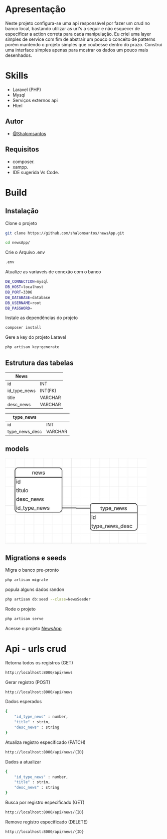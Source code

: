 # Apresentação
Neste projeto configura-se uma api responsável por fazer um crud no banco local, bastando utilizar as url's a seguir e não esquecer de especificar a action correta para cada manipulação. Eu criei uma layer simples de service com fim de abstrair um pouco o conceito de patterns porém mantendo o projeto simples que coubesse dentro do prazo. Construi uma interface simples apenas para mostrar os dados um pouco mais desenhados.

# Skills
- Laravel (PHP)
- Mysql
- Serviços externos api
- Html

## Autor
- [@Shalomsantos](https://github.com/shalomsantos)

## Requisitos
- composer.
- xampp.
- IDE sugerida Vs Code.

# Build
## Instalação
Clone o projeto
```sh
git clone https://github.com/shalomsantos/newsApp.git
```

```sh
cd newsApp/
```

Crie o Arquivo .env
```sh
.env 
```

Atualize as variaveis de conexão com o banco
```sh
DB_CONNECTION=mysql
DB_HOST=localhost
DB_PORT=3306
DB_DATABASE=database
DB_USERNAME=root
DB_PASSWORD=
```

Instale as dependências do projeto
```sh
composer install
```

Gere a key do projeto Laravel
```sh
php artisan key:generate
```

## Estrutura das tabelas
| News||
| - | - |
| id       | INT     |
| id_type_news | INT(FK) |
| title    | VARCHAR |
| desc_news | VARCHAR |

| type_news||
| - | - |
| id       | INT     |
| type_news_desc | VARCHAR |

## models
![App Screenshot](./public/models.jpg)

## Migrations e seeds
Migra o banco pre-pronto
```sh
php artisan migrate
```

popula alguns dados randon
```sh
php artisan db:seed --class=NewsSeeder
```
Rode o projeto
```sh
php artisan serve
```
Acesse o projeto
[NewsApp](http://localhost:8000)

# Api - urls crud
Retorna todos os registros (GET)
```sh
http://localhost:8000/api/news
```

Gerar registro (POST)
```sh
http://localhost:8000/api/news
```
Dados esperados
```sh
{
    "id_type_news" : number,
    "title" : strin,
    "desc_news" : string
}
```

Atualiza registro especificado (PATCH)
```sh
http://localhost:8000/api/news/{ID}
```
Dados a atualizar
```sh
{
    "id_type_news" : number,
    "title" : strin,
    "desc_news" : string
}
```

Busca por registro especificado (GET)
```sh
http://localhost:8000/api/news/{ID}
```

Remove registro especificado (DELETE)
```sh
http://localhost:8000/api/news/{ID}
```
